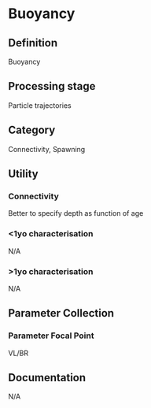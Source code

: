 # Buoyancy
<!-- 
{: .no_toc .text-delta }
* TOC
{:toc} -->

## Definition

Buoyancy

## Processing stage

Particle trajectories 

## Category

Connectivity, Spawning

## Utility 
### Connectivity

Better to specify depth as function of age

### <1yo characterisation

N/A 

### >1yo characterisation

N/A

## Parameter Collection
### Parameter Focal Point

VL/BR

## Documentation

N/A